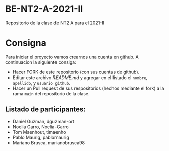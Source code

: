 # BE-NT2-A-2021-II
Repositorio de la clase de NT2 A para el 2021-II

# Consigna 

Para iniciar el proyecto vamos crearnos una cuenta en github. A continuacion la siguiente consiga:

- Hacer FORK de este repositorio (con sus cuentas de github).
- Editar este archivo *README.md* y agregar en el listado el `nombre`, `apellido`, y `usuario github`.
- Hacer un Pull request de sus respositorios (hechos mediante el fork) a la rama `main` del repositorio de la clase.

## Listado de participantes:

- Daniel Guzman, dguzman-ort
- Noelia Garro, Noelia-Garro
- Tom Maenhout, timaenho
- Pablo Maurig, pablomaurig
- Mariano Brusca, marianobrusca98
